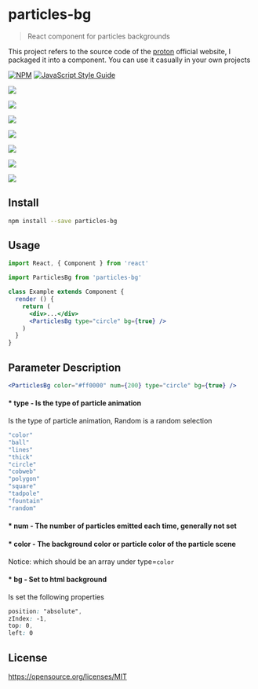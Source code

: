 # particles-bg

> React component for particles backgrounds

This project refers to the source code of the [proton](https://a-jie.github.io/Proton/) official website, I packaged it into a component. You can use it casually in your own projects

[![NPM](https://img.shields.io/npm/v/particles-bg.svg)](https://www.npmjs.com/package/particles-bg) [![JavaScript Style Guide](https://img.shields.io/badge/code_style-standard-brightgreen.svg)](https://standardjs.com)

![](https://github.com/lindelof/particles-bg/blob/master/image/01.jpg?raw=true)

![](https://github.com/lindelof/particles-bg/blob/master/image/02.jpg?raw=true)

![](https://github.com/lindelof/particles-bg/blob/master/image/03.jpg?raw=true)

![](https://github.com/lindelof/particles-bg/blob/master/image/04.jpg?raw=true)

![](https://github.com/lindelof/particles-bg/blob/master/image/05.jpg?raw=true)

![](https://github.com/lindelof/particles-bg/blob/master/image/06.jpg?raw=true)

![](https://github.com/lindelof/particles-bg/blob/master/image/07.jpg?raw=true)

## Install

```bash
npm install --save particles-bg
```

## Usage

```jsx
import React, { Component } from 'react'

import ParticlesBg from 'particles-bg'

class Example extends Component {
  render () {
    return (
      <div>...</div>
      <ParticlesBg type="circle" bg={true} />
    )
  }
}
```

## Parameter Description
```jsx
<ParticlesBg color="#ff0000" num={200} type="circle" bg={true} />
```
#### * type - Is the type of particle animation
Is the type of particle animation, Random is a random selection
```js
"color"
"ball"
"lines"
"thick"
"circle"
"cobweb"
"polygon"
"square"
"tadpole"
"fountain"
"random"
```

#### * num - The number of particles emitted each time, generally not set

#### * color - The background color or particle color of the particle scene
Notice: which should be an array under type=`color`

#### * bg - Set to html background
Is set the following properties
```css
position: "absolute",
zIndex: -1,
top: 0,
left: 0
```

## License

https://opensource.org/licenses/MIT
